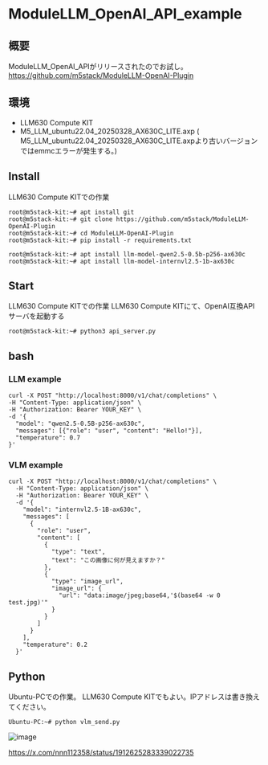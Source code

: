 # ModuleLLM_OpenAI_API_example

## 概要

ModuleLLM_OpenAI_APIがリリースされたのでお試し。
https://github.com/m5stack/ModuleLLM-OpenAI-Plugin

## 環境

 - LLM630 Compute KIT
 - M5_LLM_ubuntu22.04_20250328_AX630C_LITE.axp
( M5_LLM_ubuntu22.04_20250328_AX630C_LITE.axpより古いバージョンではemmcエラーが発生する。)





## Install

 LLM630 Compute KITでの作業
```
root@m5stack-kit:~# apt install git 
root@m5stack-kit:~# git clone https://github.com/m5stack/ModuleLLM-OpenAI-Plugin
root@m5stack-kit:~# cd ModuleLLM-OpenAI-Plugin
root@m5stack-kit:~# pip install -r requirements.txt 
```

```
root@m5stack-kit:~# apt install llm-model-qwen2.5-0.5b-p256-ax630c
root@m5stack-kit:~# apt install llm-model-internvl2.5-1b-ax630c
```



## Start
 LLM630 Compute KITでの作業
 LLM630 Compute KITにて、OpenAI互換APIサーバを起動する
```
root@m5stack-kit:~# python3 api_server.py 
```

## bash
### LLM example

```
curl -X POST "http://localhost:8000/v1/chat/completions" \
-H "Content-Type: application/json" \
-H "Authorization: Bearer YOUR_KEY" \
-d '{
  "model": "qwen2.5-0.5B-p256-ax630c",
  "messages": [{"role": "user", "content": "Hello!"}],
  "temperature": 0.7
}'
```


### VLM example
```
curl -X POST "http://localhost:8000/v1/chat/completions" \
  -H "Content-Type: application/json" \
  -H "Authorization: Bearer YOUR_KEY" \
  -d '{
    "model": "internvl2.5-1B-ax630c",
    "messages": [
      {
        "role": "user",
        "content": [
          {
            "type": "text",
            "text": "この画像に何が見えますか？"
          },
          {
            "type": "image_url",
            "image_url": {
              "url": "data:image/jpeg;base64,'$(base64 -w 0 test.jpg)'"
            }
          }
        ]
      }
    ],
    "temperature": 0.2
  }'
```

## Python

Ubuntu-PCでの作業。 LLM630 Compute KITでもよい。IPアドレスは書き換えてください。
```
Ubuntu-PC:~# python vlm_send.py
```

![image](https://github.com/user-attachments/assets/cbe15164-94d4-4c54-b8c6-0f897712f6ec)

https://x.com/nnn112358/status/1912625283339022735

